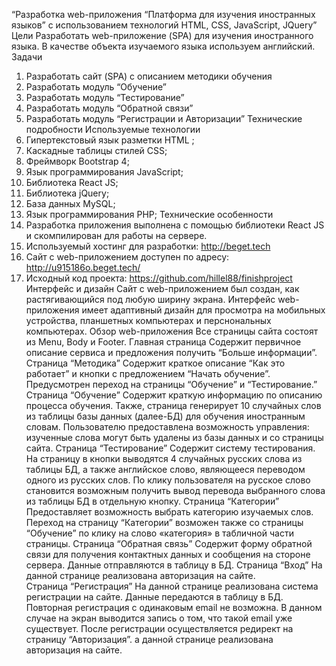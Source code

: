 “Разработка web-приложения “Платформа для изучения иностранных языков” с использованием технологий HTML, CSS, JavaScript, JQuery”
Цели
Разработать web-приложение (SPA) для изучения иностранного языка. В качестве объекта изучаемого языка используем английский. 
Задачи
1.	Разработать сайт (SPA) с описанием методики обучения
2.	Разработать модуль “Обучение”
3.	Разработать модуль “Тестирование”
4.	Разработать модуль “Обратной связи”
5.	Разработать модуль “Регистрации и Авторизации”
Технические подробности
Используемые технологии
1.	Гипертекстовый язык разметки HTML ;
2.	Каскадные таблицы стилей CSS;
3.	Фреймворк Bootstrap 4;
4.	Язык программирования JavaScript;
5.	Библиотека React JS;
6.	Библиотека jQuery;
7.	База данных MySQL;
8.	Язык программирования PHP;
Технические особенности
1.	Разработка приложения выполнена с помощью библиотеки React JS и скомпилирован для работы на сервере. 
2.	Используемый хостинг для разработки:  http://beget.tech
3.	Сайт с web-приложением доступен по адресу: http://u915186o.beget.tech/
4.	Исходный код проекта: https://github.com/hillel88/finishproject
Интерфейс и дизайн
Сайт с web-приложением был создан, как растягивающийся под любую
ширину экрана. Интерфейс web-приложения имеет адаптивный дизайн для просмотра на мобильных устройства, планшетных компьютерах и перснональных компьютерах.
Обзор web-приложения
Все страницы сайта состоят из Menu, Body и Footer.
Главная страница
Содержит первичное описание сервиса и предложения получить “Больше информации”.
Страница “Методика”
Содержит краткое описание “Как это работает” и кнопки с предложением “Начать обучение”. Предусмотрен переход на страницы “Обучение” и “Тестирование.”
Страница “Обучение”
Содержит краткую информацию по описанию процесса обучения.
Также, страница генерирует 10 случайных слов из таблицы базы данных (далее-БД) для обучения иностранным словам. Пользователю предоставлена возможность управления: изученные слова могут быть удалены из базы данных и со страницы сайта.
Страница “Тестирование”
Содержит систему тестирования. На страницу в кнопки выводятся 4 случайных русских слова из таблицы БД, а также английское слово, являющееся переводом одного из русских слов. По клику пользователя на русское слово становится возможным получить вывод перевода выбранного слова из таблицы БД в отдельную кнопку. 
Страница “Категории”
Предоставляет возможность выбрать категорию изучаемых слов. Переход на страницу “Категории” возможен также со страницы “Обучение” по клику на слово «категория» в табличной части страницы.
Страница “Обратная связь”
Содержит форму обратной связи для получения контактных данных и сообщения на стороне сервера. Данные отправляются в таблицу в БД.
Страница “Вход”
На данной странице реализована авторизация на сайте.  
Страница “Регистрация”
На данной странице реализована система регистрации на сайте. Данные передаются в таблицу в БД. Повторная регистрация с одинаковым email не возможна. В данном случае на экран выводится запись о том, что такой  email уже существует. После регистрации осуществляется редирект на страницу “Авторизация”.
а данной странице реализована авторизация на сайте.  
